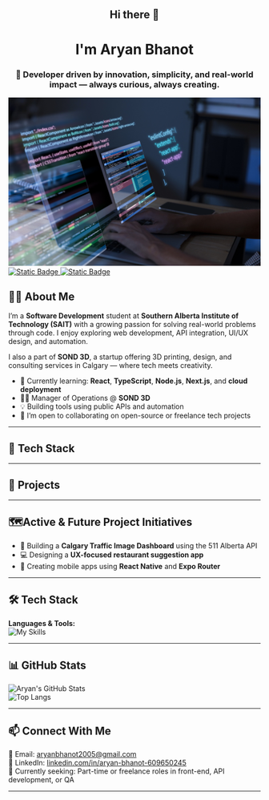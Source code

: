 <h2 align="center">Hi there 👋</h2>
<h1 align="center">I'm Aryan Bhanot</h1>
<h3 align="center">🚀 Developer driven by innovation, simplicity, and real-world impact — always curious, always creating.</h3>

![Cover Image](cover.jpg)
[![Static Badge](https://img.shields.io/badge/LinkedIn-Aryan%20Bhanot-%230A66C2?style=for-the-badge&logo=linkedin) ](https://www.linkedin.com/in/aryan-bhanot-609650245)
[![Static Badge](https://img.shields.io/badge/Email-aryanbhanot2005@gmail.com-%23D14836?style=for-the-badge&logo=gmail)](mailto:aryanbhanot2005@gmail.com)


## 👨‍💻 About Me

I’m a **Software Development** student at **Southern Alberta Institute of Technology (SAIT)** with a growing passion for solving real-world problems through code. I enjoy exploring web development, API integration, UI/UX design, and automation.

I also a part of **SOND 3D**, a startup offering 3D printing, design, and consulting services in Calgary — where tech meets creativity.

- 🧠 Currently learning: **React**, **TypeScript**, **Node.js**, **Next.js**, and **cloud deployment**
- 🧑‍🔧 Manager of Operations @ **SOND 3D**  
- 💡 Building tools using public APIs and automation 
- 🤝 I’m open to collaborating on open-source or freelance tech projects 


---

## 🔧 Tech Stack
<!--
### Languages:
![Java](https://cdn.jsdelivr.net/gh/devicons/devicon/icons/java/java-original.svg)  
![Python](https://cdn.jsdelivr.net/gh/devicons/devicon/icons/python/python-original.svg)  
![JavaScript](https://cdn.jsdelivr.net/gh/devicons/devicon/icons/javascript/javascript-original.svg)  
![C#](https://cdn.jsdelivr.net/gh/devicons/devicon/icons/csharp/csharp-original.svg)  
![HTML5](https://cdn.jsdelivr.net/gh/devicons/devicon/icons/html5/html5-original.svg)  
![CSS3](https://cdn.jsdelivr.net/gh/devicons/devicon/icons/css3/css3-original.svg)

### Tools & Frameworks:
![React](https://cdn.jsdelivr.net/gh/devicons/devicon/icons/react/react-original.svg)  
![Node.js](https://cdn.jsdelivr.net/gh/devicons/devicon/icons/nodejs/nodejs-original.svg)  
![TailwindCSS](https://cdn.jsdelivr.net/gh/devicons/devicon/icons/tailwindcss/tailwindcss-plain.svg)  
![Bootstrap](https://cdn.jsdelivr.net/gh/devicons/devicon/icons/bootstrap/bootstrap-original.svg)

### Databases & Cloud:
![MySQL](https://cdn.jsdelivr.net/gh/devicons/devicon/icons/mysql/mysql-original.svg)  
![Firebase](https://cdn.jsdelivr.net/gh/devicons/devicon/icons/firebase/firebase-plain.svg)  
![GitHub](https://cdn.jsdelivr.net/gh/devicons/devicon/icons/github/github-original.svg)  
![Vercel](https://cdn.jsdelivr.net/gh/devicons/devicon/icons/vercel/vercel-original.svg)
-->
---

## 📌 Projects

---


## 🗺️Active & Future Project Initiatives

- 🚦 Building a **Calgary Traffic Image Dashboard** using the 511 Alberta API  
- 💻 Designing a **UX-focused restaurant suggestion app**  
- 📱 Creating mobile apps using **React Native** and **Expo Router**

---


## 🛠️ Tech Stack

**Languages & Tools:**  
![My Skills](https://skillicons.dev/icons?i=react,ts,js,py,cs,html,css,tailwind,nodejs,mysql,github,vscode)

---


## 📊 GitHub Stats

![Aryan's GitHub Stats](https://github-readme-stats.vercel.app/api?username=aryanbhanot&show_icons=true&theme=tokyonight)  
![Top Langs](https://github-readme-stats.vercel.app/api/top-langs/?username=aryanbhanot&layout=compact&theme=tokyonight)

---


## 📫 Connect With Me

📧 Email: [aryanbhanot2005@gmail.com](mailto:aryanbhanot2005@gmail.com)  
🔗 LinkedIn: [linkedin.com/in/aryan-bhanot-609650245](https://www.linkedin.com/in/aryan-bhanot-609650245)  
🌱 Currently seeking: Part-time or freelance roles in front-end, API development, or QA

---